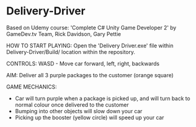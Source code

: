 # Delivery-Driver
 
Based on Udemy course:
'Complete C# Unity Game Developer 2' 
by GameDev.tv Team, Rick Davidson, Gary Pettie

HOW TO START PLAYING:
Open the 'Delivery Driver.exe' file within Delivery-Driver/Build/ location within the repository. 

CONTROLS:
WASD - Move car forward, left, right, backwards

AIM:
Deliver all 3 purple packages to the customer (orange square)

GAME MECHANICS:
- Car will turn purple when a package is picked up, and will turn back to normal colour once delivered to the customer
- Bumping into other objects will slow down your car
- Picking up the booster (yellow circle) will speed up your car